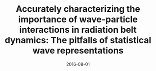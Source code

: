 ---
title: "Accurately characterizing the importance of wave-particle interactions in radiation belt dynamics: The pitfalls of statistical wave representations"
collection: publications
permalink: /publication/2016-08-01-Murphy
date: 2016-08-01
venue: 'Journal of Geophysical Research: Space Physics'
paperurl: 'https://doi.org/10.1002/2016JA022618'
citation: 'Murphy, K. R., Mann, I. R., Rae, I. J., Sibeck, D. G., &amp; Watt, C. E. J. (2016). Accurately characterizing the importance of wave-particle interactions in radiation belt dynamics: The pitfalls of statistical wave representations. Journal of Geophysical Research: Space Physics, 121(8), 7895-7899.'
---